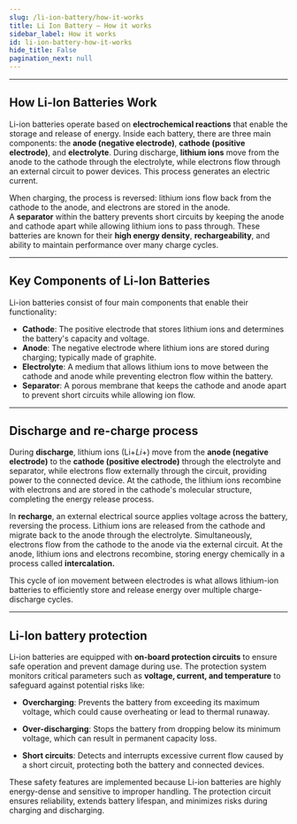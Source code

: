 ```yaml
---
slug: /li-ion-battery/how-it-works 
title: Li Ion Battery – How it works
sidebar_label: How it works
id: li-ion-battery-how-it-works 
hide_title: False
pagination_next: null
---  
```


<CenteredImage src="/img/li-ion-battery/333275.jpg" alt="Li-ion battery 40mAh 3.7V" caption="Li-ion battery 40mAh 3.7V" width="400px" />

---

## How Li-Ion Batteries Work 

Li-ion batteries operate based on **electrochemical reactions** that enable the storage and release of energy. Inside each battery, there are three main components: the **anode (negative electrode)**, **cathode (positive electrode)**, and **electrolyte**. During discharge, **lithium ions** move from the anode to the cathode through the electrolyte, while electrons flow through an external circuit to power devices. This process generates an electric current.

When charging, the process is reversed: lithium ions flow back from the cathode to the anode, and electrons are stored in the anode. A **separator** within the battery prevents short circuits by keeping the anode and cathode apart while allowing lithium ions to pass through. These batteries are known for their **high energy density**, **rechargeability**, and ability to maintain performance over many charge cycles.

<CenteredImage src="/img/li-ion-battery/scheme.jpg" alt="Schematic of a lithium ion battery" caption="Schematic of a lithium ion battery" width="400px" />

---

## Key Components of Li-Ion Batteries

Li-ion batteries consist of four main components that enable their functionality:

*   **Cathode**: The positive electrode that stores lithium ions and determines the battery's capacity and voltage. 
*   **Anode**: The negative electrode where lithium ions are stored during charging; typically made of graphite.
*   **Electrolyte**: A medium that allows lithium ions to move between the cathode and anode while preventing electron flow within the battery.
*   **Separator**: A porous membrane that keeps the cathode and anode apart to prevent short circuits while allowing ion flow.
---

## Discharge and re-charge process  

During **discharge**, lithium ions (Li+_Li_+) move from the **anode (negative electrode)** to the **cathode (positive electrode)** through the electrolyte and separator, while electrons flow externally through the circuit, providing power to the connected device. At the cathode, the lithium ions recombine with electrons and are stored in the cathode's molecular structure, completing the energy release process.

In **recharge**, an external electrical source applies voltage across the battery, reversing the process. Lithium ions are released from the cathode and migrate back to the anode through the electrolyte. Simultaneously, electrons flow from the cathode to the anode via the external circuit. At the anode, lithium ions and electrons recombine, storing energy chemically in a process called **intercalation.**

This cycle of ion movement between electrodes is what allows lithium-ion batteries to efficiently store and release energy over multiple charge-discharge cycles.

---

## Li-Ion battery protection  

Li-ion batteries are equipped with **on-board protection circuits** to ensure safe operation and prevent damage during use. The protection system monitors critical parameters such as **voltage, current, and temperature** to safeguard against potential risks like:

*   **Overcharging**: Prevents the battery from exceeding its maximum voltage, which could cause overheating or lead to thermal runaway.
    
*   **Over-discharging**: Stops the battery from dropping below its minimum voltage, which can result in permanent capacity loss.
    
*   **Short circuits**: Detects and interrupts excessive current flow caused by a short circuit, protecting both the battery and connected devices.
    

These safety features are implemented because Li-ion batteries are highly energy-dense and sensitive to improper handling. The protection circuit ensures reliability, extends battery lifespan, and minimizes risks during charging and discharging.